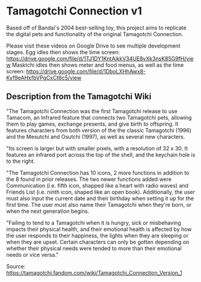 # Tamagotchi Connection v1
Based off of Bandai's 2004 best-selling toy, this project aims to replicate the digital pets and functionality of the original Tamagotchi Connection.

Please visit these videos on Google Drive to see multiple development stages.
Egg idles then shows the time screen: https://drive.google.com/file/d/1TJ1DY1KntAikkV34UE8vXk3nsK85G9fH/view
Masktchi idles then shows meter and food menus, as well as the time screen: https://drive.google.com/file/d/1DboLXHhAwx8-Kyf9eAHxfbVPgCxCt6c5/view

## Description from the Tamagotchi Wiki

"The Tamagotchi Connection was the first Tamagotchi release to use Tamacom, an Infrared feature that connects two Tamagotchi pets, allowing them to play games, exchange presents, and give birth to offspring. It features characters from both version of the the classic Tamagotchi (1996) and the Mesutchi and Osutchi (1997), as well as several new characters.

"Its screen is larger but with smaller pixels, with a resolution of 32 x 30. It features an infrared port across the top of the shell, and the keychain hole is to the right.

"The Tamagotchi Connection has 10 icons, 2 more functions in addition to the 8 found in prior releases. The two newer functions added were Communication (i.e. fifth icon, shapped like a heart with radio waves) and Friends List (i.e. ninth icon, shaped like an open book). Additionally, the user must also input the current date and their birthday when setting it up for the first time. The user must also name their Tamagotchi when they're born, or when the next generation begins.

"Failing to tend to a Tamagotchi when it is hungry, sick or misbehaving impacts their physical health, and their emotional health is affected by how the user responds to their happiness, the lights when they are sleeping or when they are upset. Certain characters can only be gotten depending on whether their physical needs were tended to more than their emotional needs or vice versa."

Source: https://tamagotchi.fandom.com/wiki/Tamagotchi_Connection_Version_1
